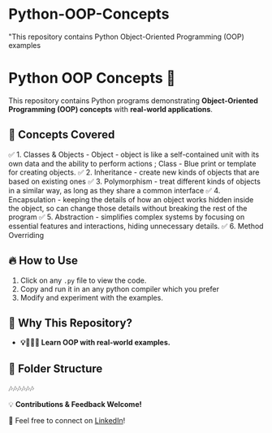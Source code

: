 # Python-OOP-Concepts
"This repository contains Python Object-Oriented Programming (OOP) examples

# Python OOP Concepts 🚀

This repository contains Python programs demonstrating **Object-Oriented Programming (OOP) concepts** with **real-world applications**.

## 📌 Concepts Covered
✅ 1. Classes & Objects  - Object - object is like a self-contained unit with its own data and the ability to perform actions ; Class - Blue print or template for creating objects.
✅ 2. Inheritance -  create new kinds of objects that are based on existing ones
✅ 3. Polymorphism  - treat different kinds of objects in a similar way, as long as they share a common interface
✅ 4. Encapsulation - keeping the details of how an object works hidden inside the object, so can change those details without breaking the rest of the program
✅ 5. Abstraction -  simplifies complex systems by focusing on essential features and interactions, hiding unnecessary details.
✅ 6. Method Overriding  


## 🔥 How to Use
1. Click on any `.py` file to view the code.
2. Copy and run it in an any python compiler which you prefer 
3. Modify and experiment with the examples.

## 🌟 Why This Repository?
- **💡👩‍💻🚀  Learn OOP with real-world examples.**  
  

## 📂 Folder Structure
🎶🎶🎶🎶🎶🎶

💡 **Contributions & Feedback Welcome!**

📩 Feel free to connect on [LinkedIn](https://www.linkedin.com/in/dineshkumar-palanisamy-691b15162)!

